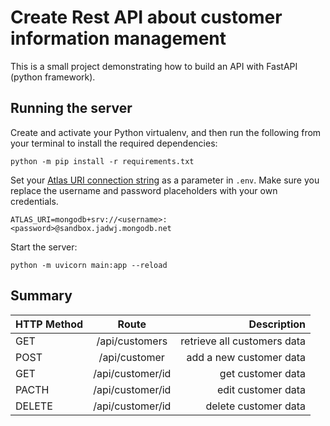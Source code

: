 # Create Rest API about customer information management 

This is a small project demonstrating how to build an API with FastAPI (python framework).



## Running the server

Create and activate your Python virtualenv, and then run the following from your terminal to install the required dependencies:

```
python -m pip install -r requirements.txt
```

Set your [Atlas URI connection string](https://docs.atlas.mongodb.com/getting-started/) as a parameter in `.env`. Make sure you replace the username and password placeholders with your own credentials.

```
ATLAS_URI=mongodb+srv://<username>:<password>@sandbox.jadwj.mongodb.net
```



Start the server:
```
python -m uvicorn main:app --reload
```


## Summary

| HTTP Method        | Route           | Description  |
| ------------- |:-------------:| -----:|
| GET      | /api/customers | retrieve all customers data |
| POST      | /api/customer      |   add a new customer data |
| GET | /api/customer/id      |    get customer data |
| PACTH  | /api/customer/id      |   edit customer data |
| DELETE | /api/customer/id      |    delete customer data |
